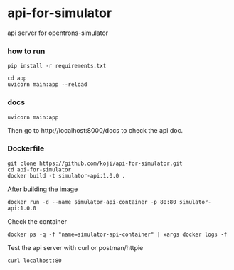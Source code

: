 # api-for-simulator

api server for opentrons-simulator

### how to run

```shell
pip install -r requirements.txt

cd app
uvicorn main:app --reload
```

### docs

```shell
uvicorn main:app
```

Then go to http://localhost:8000/docs to check the api doc.

### Dockerfile

```shell
git clone https://github.com/koji/api-for-simulator.git
cd api-for-simulator
docker build -t simulator-api:1.0.0 .
```

After building the image

```shell
docker run -d --name simulator-api-container -p 80:80 simulator-api:1.0.0
```

Check the container

```shell
docker ps -q -f "name=simulator-api-container" | xargs docker logs -f
```

Test the api server with curl or postman/httpie

```shell
curl localhost:80
```
